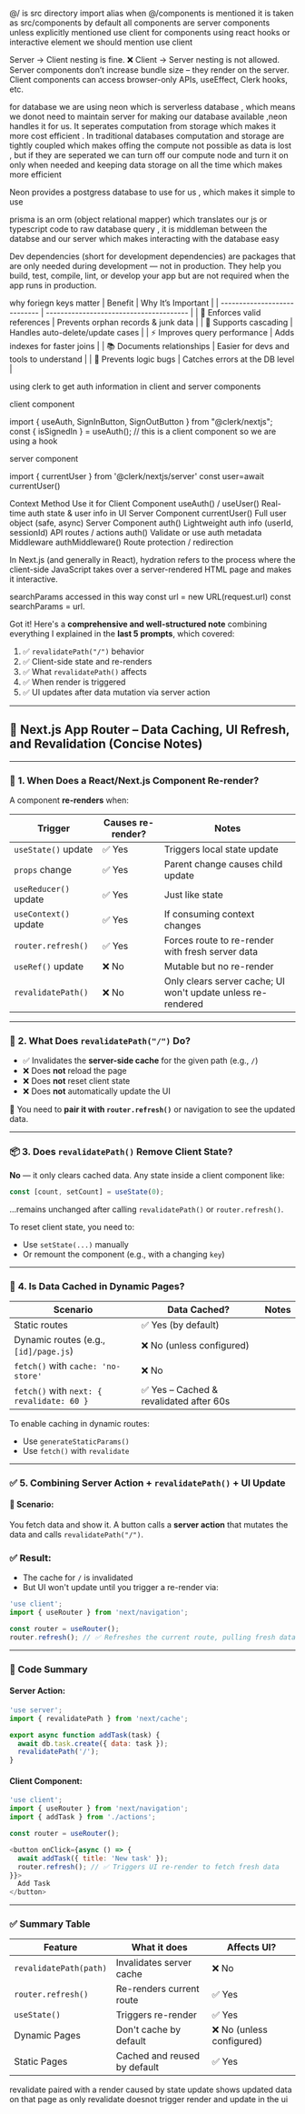 @/ is src directory import alias when @/components is mentioned it is taken as src/components
by default all components are server components unless explicitly mentioned use client
for components using react hooks or interactive element we should mention use client


Server → Client nesting is fine.
❌ Client → Server nesting is not allowed.
Server components don’t increase bundle size – they render on the server.
Client components can access browser-only APIs, useEffect, Clerk hooks, etc.



for database we are using neon which is serverless database , which means we donot need to maintain server for making our database available ,neon handles it for us.
It seperates computation from storage which makes it more cost efficient . In traditional databases computation and storage are tightly coupled which makes offing the compute not possible as data is lost , but if they are seperated we can turn off our compute node and turn it on only when needed and keeping data storage on all the time which makes more efficient

Neon provides a postgress database to use for us , which makes it simple to use


prisma is an orm (object relational mapper) which translates our js or typescript code to raw database query , it is middleman between the databse and our server  which makes interacting with the  database  easy



Dev dependencies (short for development dependencies) are packages that are only needed during development — not in production.
They help you build, test, compile, lint, or develop your app but are not required when the app runs in production.



why foriegn keys matter
| Benefit                      | Why It’s Important                      |
| ---------------------------- | --------------------------------------- |
| 🔐 Enforces valid references | Prevents orphan records & junk data     |
| 🔄 Supports cascading        | Handles auto-delete/update cases        |
| ⚡ Improves query performance | Adds indexes for faster joins           |
| 📚 Documents relationships   | Easier for devs and tools to understand |
| 🧼 Prevents logic bugs       | Catches errors at the DB level          |




using  clerk to get auth information  in client and server components

client component

import { useAuth, SignInButton, SignOutButton } from "@clerk/nextjs";
const { isSignedIn } = useAuth();  // this is a client component so we are using a hook


server component

import { currentUser } from '@clerk/nextjs/server'
const user=await currentUser()

Context	Method	Use it for
Client Component	useAuth() / useUser()	Real-time auth state & user info in UI
Server Component	currentUser()	Full user object (safe, async)
Server Component	auth()	Lightweight auth info (userId, sessionId)
API routes / actions	auth()	Validate or use auth metadata
Middleware	authMiddleware()	Route protection / redirection


In Next.js (and generally in React), hydration refers to the process where the client-side JavaScript takes over a server-rendered HTML page and makes it interactive.





searchParams accessed in this way
const url = new URL(request.url)
const searchParams = url.






Got it! Here's a **comprehensive and well-structured note** combining everything I explained in the **last 5 prompts**, which covered:

1. ✅ `revalidatePath("/")` behavior
2. ✅ Client-side state and re-renders
3. ✅ What `revalidatePath()` affects
4. ✅ When render is triggered
5. ✅ UI updates after data mutation via server action

---

## 📘 **Next.js App Router – Data Caching, UI Refresh, and Revalidation (Concise Notes)**

---

### 🔁 **1. When Does a React/Next.js Component Re-render?**

A component **re-renders** when:

| Trigger               | Causes re-render? | Notes                                                        |
| --------------------- | ----------------- | ------------------------------------------------------------ |
| `useState()` update   | ✅ Yes             | Triggers local state update                                  |
| `props` change        | ✅ Yes             | Parent change causes child update                            |
| `useReducer()` update | ✅ Yes             | Just like state                                              |
| `useContext()` update | ✅ Yes             | If consuming context changes                                 |
| `router.refresh()`    | ✅ Yes             | Forces route to re-render with fresh server data             |
| `useRef()` update     | ❌ No              | Mutable but no re-render                                     |
| `revalidatePath()`    | ❌ No              | Only clears server cache; UI won't update unless re-rendered |

---

### 🧠 **2. What Does `revalidatePath("/")` Do?**

* ✅ Invalidates the **server-side cache** for the given path (e.g., `/`)
* ❌ Does **not** reload the page
* ❌ Does **not** reset client state
* ❌ Does **not** automatically update the UI

🧠 You need to **pair it with `router.refresh()`** or navigation to see the updated data.

---

### 📦 **3. Does `revalidatePath()` Remove Client State?**

**No** — it only clears cached data. Any state inside a client component like:

```js
const [count, setCount] = useState(0);
```

...remains unchanged after calling `revalidatePath()` or `router.refresh()`.

To reset client state, you need to:

* Use `setState(...)` manually
* Or remount the component (e.g., with a changing `key`)

---

### 🔁 **4. Is Data Cached in Dynamic Pages?**

| Scenario                                  | Data Cached?                           | Notes |
| ----------------------------------------- | -------------------------------------- | ----- |
| Static routes                             | ✅ Yes (by default)                     |       |
| Dynamic routes (e.g., `[id]/page.js`)     | ❌ No (unless configured)               |       |
| `fetch()` with `cache: 'no-store'`        | ❌ No                                   |       |
| `fetch()` with `next: { revalidate: 60 }` | ✅ Yes – Cached & revalidated after 60s |       |

To enable caching in dynamic routes:

* Use `generateStaticParams()`
* Use `fetch()` with `revalidate`

---

### ✅ **5. Combining Server Action + `revalidatePath()` + UI Update**

#### 🧪 Scenario:

You fetch data and show it. A button calls a **server action** that mutates the data and calls `revalidatePath("/")`.

### ✅ Result:

* The cache for `/` is invalidated
* But UI won't update until you trigger a re-render via:

```js
'use client';
import { useRouter } from 'next/navigation';

const router = useRouter();
router.refresh(); // ✅ Refreshes the current route, pulling fresh data
```

---

### 🔧 Code Summary

#### Server Action:

```js
'use server';
import { revalidatePath } from 'next/cache';

export async function addTask(task) {
  await db.task.create({ data: task });
  revalidatePath('/');
}
```

#### Client Component:

```js
'use client';
import { useRouter } from 'next/navigation';
import { addTask } from './actions';

const router = useRouter();

<button onClick={async () => {
  await addTask({ title: 'New task' });
  router.refresh(); // ✅ Triggers UI re-render to fetch fresh data
}}>
  Add Task
</button>
```

---

### ✅ Summary Table

| Feature                | What it does                 | Affects UI?              |
| ---------------------- | ---------------------------- | ------------------------ |
| `revalidatePath(path)` | Invalidates server cache     | ❌ No                     |
| `router.refresh()`     | Re-renders current route     | ✅ Yes                    |
| `useState()`           | Triggers re-render           | ✅ Yes                    |
| Dynamic Pages          | Don't cache by default       | ❌ No (unless configured) |
| Static Pages           | Cached and reused by default | ✅ Yes                    |


revalidate paired with a render caused by state update shows updated data on that page as only revalidate doesnot trigger render and update in the ui


